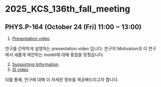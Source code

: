 # 2025_KCS_136th_fall_meeting

## PHYS.P-164 (October 24 (Fri) 11:00 ~ 13:00)

1. [Presentation video](https://youtu.be/UgPxF1I_w-k)

연구를 간략하게 설명하는 presentation video 입니다. 연구의 Motivation과 이 연구에서 새롭게 제안하는 model에 대해 중점을 맞췄습니다.
 
2. [Supporting Information](https://github.com/thereexist/2025_KCS_136th_fall_meeting/blob/main/Supporting%20information.pdf)
3. [SI video](https://github.com/thereexist/2025_KCS_136th_fall_meeting/blob/main/SI%20video.gif)

SI를 통해, 연구에 대해 더 자세한 정보를 제공해드리고자 합니다.
